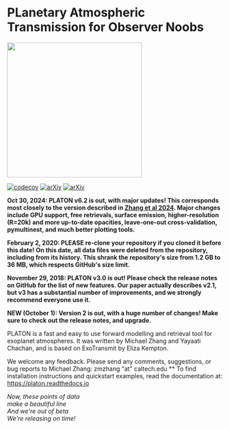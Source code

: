 # PLanetary Atmospheric Transmission for Observer Noobs
<img src="logo.png" height="315">

 [![codecov](https://codecov.io/gh/ideasrule/platon/branch/devel/graph/badge.svg)](https://codecov.io/gh/ideasrule/platon)
[![arXiv](http://img.shields.io/badge/arXiv-2004.09513-orange.svg)](https://arxiv.org/abs/2004.09513) 
[![arXiv](http://img.shields.io/badge/arXiv-1811.11761-orange.svg)](https://arxiv.org/abs/1811.11761)

**Oct 30, 2024: PLATON v6.2 is out, with major updates!  This corresponds most closely to the version described in [Zhang et al 2024](https://arxiv.org/abs/2410.22398).  Major changes include GPU support, free retrievals, surface emission, higher-resolution (R=20k) and more up-to-date opacities, leave-one-out cross-validation, pymultinest, and much better plotting tools.**

**February 2, 2020: PLEASE re-clone your repository if you cloned it before this
date!  On this date, all data files were deleted from the repository, including
from its history.  This shrank the repository's size from 1.2 GB to 36 MB,
which respects GitHub's size limit.**

**November 29, 2018: PLATON v3.0 is out!  Please check the release notes on GitHub for the list of new features.  Our paper actually describes v2.1, but v3 has a substantial number of improvements, and we strongly recommend everyone use it.**

**NEW (October 1): Version 2 is out, with a huge number of changes! Make sure to check out the release notes, and upgrade.**

PLATON is a fast and easy to use forward modelling and retrieval tool for
exoplanet atmospheres. It was written by Michael Zhang and Yayaati Chachan, and
is based on ExoTransmit by Eliza Kempton.

We welcome any feedback. Please send any comments, suggestions, or bug reports
to Michael Zhang: zmzhang "at" caltech.edu
**
To find installation instructions and quickstart examples, read the
documentation at: https://platon.readthedocs.io

*Now, these points of data  
make a beautiful line  
And we're out of beta  
We're releasing on time!*  
